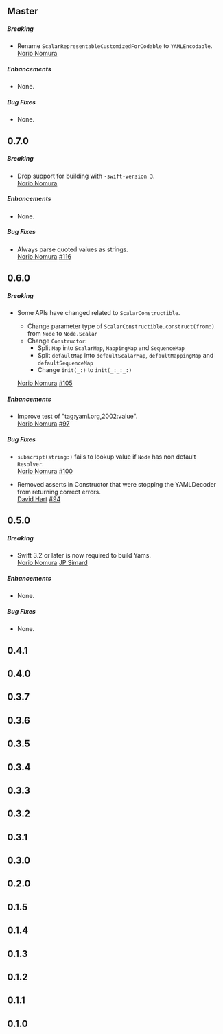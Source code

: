 ## Master

##### Breaking

* Rename `ScalarRepresentableCustomizedForCodable` to `YAMLEncodable`.  
  [Norio Nomura](https://github.com/norio-nomura)

##### Enhancements

* None.

##### Bug Fixes

* None.

## 0.7.0

##### Breaking

* Drop support for building with `-swift-version 3`.  
  [Norio Nomura](https://github.com/norio-nomura)

##### Enhancements

* None.

##### Bug Fixes

* Always parse quoted values as strings.  
  [Norio Nomura](https://github.com/norio-nomura)
  [#116](https://github.com/jpsim/Yams/issues/116)

## 0.6.0

##### Breaking

* Some APIs have changed related to `ScalarConstructible`.
  * Change parameter type of `ScalarConstructible.construct(from:)` from `Node`
    to `Node.Scalar`
  * Change `Constructor`:
    * Split `Map` into `ScalarMap`, `MappingMap` and `SequenceMap`
    * Split `defaultMap` into `defaultScalarMap`, `defaultMappingMap` and
      `defaultSequenceMap`
    * Change `init(_:)` to `init(_:_:_:)`

  [Norio Nomura](https://github.com/norio-nomura)
  [#105](https://github.com/jpsim/Yams/issues/105)

##### Enhancements

* Improve test of "tag:yaml.org,2002:value".  
  [Norio Nomura](https://github.com/norio-nomura)
  [#97](https://github.com/jpsim/Yams/issues/97)

##### Bug Fixes

* `subscript(string:)` fails to lookup value if `Node` has non default `Resolver`.  
  [Norio Nomura](https://github.com/norio-nomura)
  [#100](https://github.com/jpsim/Yams/issues/100)

* Removed asserts in Constructor that were stopping the YAMLDecoder from returning correct errors.  
  [David Hart](https://github.com/hartbit)
  [#94](https://github.com/jpsim/Yams/pull/94)

## 0.5.0

##### Breaking

* Swift 3.2 or later is now required to build Yams.  
  [Norio Nomura](https://github.com/norio-nomura)
  [JP Simard](https://github.com/jpsim)

##### Enhancements

* None.

##### Bug Fixes

* None.

## 0.4.1

## 0.4.0

## 0.3.7

## 0.3.6

## 0.3.5

## 0.3.4

## 0.3.3

## 0.3.2

## 0.3.1

## 0.3.0

## 0.2.0

## 0.1.5

## 0.1.4

## 0.1.3

## 0.1.2

## 0.1.1

## 0.1.0
